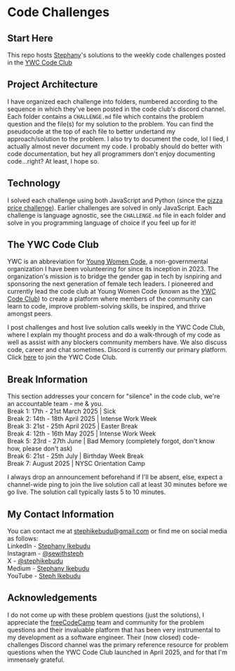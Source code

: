 # Code Challenges
## Start Here
This repo hosts [Stephany](https://stephikebudu.vercel.app/about)'s solutions to the weekly code challenges posted in the [YWC Code Club](#the-ywc-code-club)

## Project Architecture
I have organized each challenge into folders, numbered according to the sequence in which they've been posted in the code club's discord channel. Each folder contains a `CHALLENGE.md` file which contains the problem question and the file(s) for my solution to the problem. You can find the pseudocode at the top of each file to better undertand my approach/solution to the problem. I also try to document the code, lol I lied, I actually almost never document my code. I probably should do better with code documentation, but hey all programmers don't enjoy documenting code...right? At least, I hope so.

## Technology
I solved each challenge using both JavaScript and Python (since the [pizza price challenge](006-pizza-price)). Earlier challenges are solved in only JavaScript. Each challenge is language agnostic, see the `CHALLENGE.md` file in each folder and solve in you programming language of choice if you feel up for it!

## The YWC Code Club
YWC is an abbreviation for [Young Women Code](https://www.youngwomencode.org), a non-governmental organization I have been volunteering for since its inception in 2023. The organization's mission is to bridge the gender gap in tech by isnpiring and sponsoring the next generation of female tech leaders. I pioneered and currently lead the code club at Young Women Code (known as the [YWC Code Club]([https://www.youngwomencode.org](https://docs.google.com/forms/d/e/1FAIpQLSdUlALCTv1_wpGtADNvQEqiadn22_PGEkBRyppXtP_tSgEgYg/viewform))) to create a platform where members of the community can learn to code, improve problem-solving skills, be inspired, and thrive amongst peers.

I post challenges and host live solution calls weekly in the YWC Code Club, where I explain my thought process and do a walk-through of my code as well as assist with any blockers community members have. We also discuss code, career and chat sometimes. Discord is currently our primary platform. Click [here](https://docs.google.com/forms/d/e/1FAIpQLSdUlALCTv1_wpGtADNvQEqiadn22_PGEkBRyppXtP_tSgEgYg/viewform) to join the YWC Code Club.

## Break Information
This section addresses your concern for "silence" in the code club, we're an accountable team - me & you.  
Break 1: 17th - 21st March 2025 | Sick  
Break 2: 14th - 18th April 2025 | Intense Work Week  
Break 3: 21st - 25th April 2025 | Easter Break  
Break 4: 12th - 16th May 2025 | Intense Work Week  
Break 5: 23rd - 27th June | Bad Memory (completely forgot, don't know how, please don't ask)  
Break 6: 21st - 25th July | Birthday Week Break  
Break 7: August 2025 | NYSC Orientation Camp  

I always drop an announcement beforehand if I'll be absent, else, expect a channel-wide ping to join the live solution call at least 30 minutes before we go live. The solution call typically lasts 5 to 10 minutes.

## My Contact Information
You can contact me at stephikebudu@gmail.com or find me on social media as follows:  
LinkedIn - [Stephany Ikebudu](http://linkedin.com/in/stephikebudu)  
Instagram - [@sewithsteph](https://www.instagram.com/sewithsteph)  
X - [@stephikebudu](https://x.com/stephikebudu)  
Medium - [Stephany Ikebudu](https://medium.com/@stephikebudu)  
YouTube - [Steph Ikebudu](https://youtube.com/@stephikebudu?si=yqtb9aC2j7KGaohv)  

## Acknowledgements
I do not come up with these problem questions (just the solutions), I appreciate the [freeCodeCamp](https://www.freecodecamp.org/) team and community for the problem questions and their invaluable platform that has been very instrumental to my development as a software engineer. Their (now closed) code-challenges Discord channel was the primary reference resource for problem questions when the YWC Code Club launched in April 2025, and for that I'm immensely grateful.
